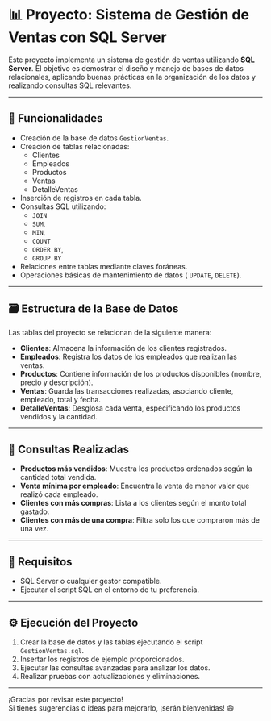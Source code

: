 # 📊 Proyecto: Sistema de Gestión de Ventas con SQL Server

Este proyecto implementa un sistema de gestión de ventas utilizando **SQL Server**. El objetivo es demostrar el diseño y manejo de bases de datos relacionales,
aplicando buenas prácticas en la organización de los datos y realizando consultas SQL relevantes.

---

## 🚀 Funcionalidades

- Creación de la base de datos `GestionVentas`.
- Creación de tablas relacionadas:
  - Clientes
  - Empleados
  - Productos
  - Ventas
  - DetalleVentas
- Inserción de registros en cada tabla.
- Consultas SQL utilizando:
  - `JOIN`
  - `SUM`,
  - `MIN`,
  - `COUNT`
  - `ORDER BY`,
  - `GROUP BY`
- Relaciones entre tablas mediante claves foráneas.
- Operaciones básicas de mantenimiento de datos ( `UPDATE`, `DELETE`).

---

## 🗃️ Estructura de la Base de Datos

Las tablas del proyecto se relacionan de la siguiente manera:

- **Clientes**: Almacena la información de los clientes registrados.
- **Empleados**: Registra los datos de los empleados que realizan las ventas.
- **Productos**: Contiene información de los productos disponibles (nombre, precio y descripción).
- **Ventas**: Guarda las transacciones realizadas, asociando cliente, empleado, total y fecha.
- **DetalleVentas**: Desglosa cada venta, especificando los productos vendidos y la cantidad.

---

## 📝 Consultas Realizadas

- **Productos más vendidos**: Muestra los productos ordenados según la cantidad total vendida.
- **Venta mínima por empleado**: Encuentra la venta de menor valor que realizó cada empleado.
- **Clientes con más compras**: Lista a los clientes según el monto total gastado.
- **Clientes con más de una compra**: Filtra solo los que compraron más de una vez.

---

## 💾 Requisitos

- SQL Server o cualquier gestor compatible.
- Ejecutar el script SQL en el entorno de tu preferencia.

---

## ⚙️ Ejecución del Proyecto

1. Crear la base de datos y las tablas ejecutando el script `GestionVentas.sql`.
2. Insertar los registros de ejemplo proporcionados.
3. Ejecutar las consultas avanzadas para analizar los datos.
4. Realizar pruebas con actualizaciones y eliminaciones.

---

¡Gracias por revisar este proyecto!  
Si tienes sugerencias o ideas para mejorarlo, ¡serán bienvenidas! 😄

